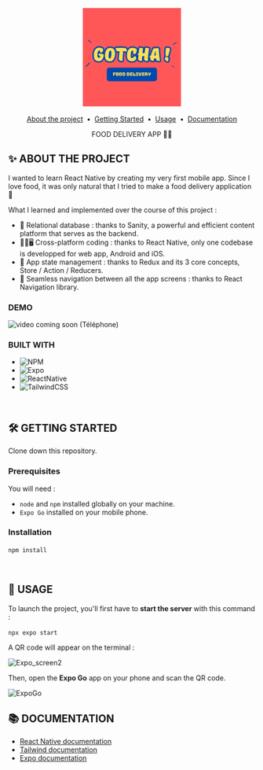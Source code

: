 <!-- HEADER -->
<div align="center">
  <img src="./assets/gotcha_logo.png" alt="Logo" width="200">
  
  <p align="center">
  <a href="#about-the-project">About the project</a> &nbsp;&bull;&nbsp;
  <a href="#getting-started">Getting Started</a> &nbsp;&bull;&nbsp;
  <a href="#usage">Usage</a> &nbsp;&bull;&nbsp;
  <a href="#documentation">Documentation</a>
  </p>

  <p align="center">
    FOOD DELIVERY APP 🛵💨
  </p>
</div>

<!-- ABOUT THE PROJECT -->
## ✨ ABOUT THE PROJECT
<p>
  I wanted to learn React Native by creating my very first mobile app. Since I love food, it was only natural that I tried to make a food delivery application 🤤 <br />
  
  What I learned and implemented over the course of this project :<br />
  
- 🔑 Relational database : thanks to Sanity, a powerful and efficient content platform that serves as the backend.<br />
- 📱🔄🖥️ Cross-platform coding : thanks to React Native, only one codebase is developped for web app, Android and iOS.<br />
- 🏪 App state management : thanks to Redux and its 3 core concepts, Store / Action / Reducers.<br />
- 💫 Seamless navigation between all the app screens : thanks to React Navigation library.
</p>

### DEMO

![video coming soon (Téléphone)](https://github.com/Jay-Jay-19/gotcha/assets/135040221/8029123d-63c0-4f3d-bc53-16995c1eaa46)

### BUILT WITH
- ![NPM](https://img.shields.io/badge/NPM-%23000000.svg?style=for-the-badge&logo=npm&logoColor=white)
- ![Expo](https://img.shields.io/badge/Expo-%23000000.svg?style=for-the-badge&logo=expo&logoColor=white)
- ![ReactNative](https://img.shields.io/badge/reactnative-%2320232a.svg?style=for-the-badge&logo=react&logoColor=%2361DAFB)
- ![TailwindCSS](https://img.shields.io/badge/tailwindcss-%2338B2AC.svg?style=for-the-badge&logo=tailwind-css&logoColor=white)
<br>

<!-- GETTING STARTED -->
## 🛠 GETTING STARTED
Clone down this repository.

### Prerequisites
You will need :

- `node` and `npm` installed globally on your machine.
- `Expo Go` installed on your mobile phone.

### Installation

`npm install` 
<p></p><br>

<!-- USAGE -->
## 🥋 USAGE

To launch the project, you'll first have to __start the server__ with this command :

`npx expo start`  

A QR code will appear on the terminal :

![Expo_screen2](https://github.com/Jay-Jay-19/gotcha/assets/135040221/3ee5bafc-6f7d-42a4-bce8-adaaef49dac5)

Then, open the __Expo Go__ app on your phone and scan the QR code.

![ExpoGo](https://github.com/Jay-Jay-19/gotcha/assets/135040221/07486158-5629-4ac0-88a7-7d93f7a28fea)

<!-- DOCUMENTATION -->
## 📚 DOCUMENTATION
- [React Native documentation](https://reactnative.dev)
- [Tailwind documentation](https://tailwindcss.com/)
- [Expo documentation](https://expo.dev)

